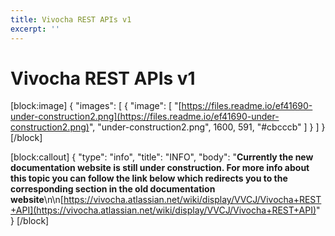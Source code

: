 ```yaml
---
title: Vivocha REST APIs v1
excerpt: ''
---
```


# Vivocha REST APIs v1

\[block:image\] { "images": \[ { "image": \[ "[https://files.readme.io/ef41690-under-construction2.png](https://files.readme.io/ef41690-under-construction2.png)", "under-construction2.png", 1600, 591, "\#cbcccb" \] } \] } \[/block\]

\[block:callout\] { "type": "info", "title": "INFO", "body": "**Currently the new documentation website is still under construction. For more info about this topic you can follow the link below which redirects you to the corresponding section in the old documentation website**\n\n[https://vivocha.atlassian.net/wiki/display/VVCJ/Vivocha+REST+API](https://vivocha.atlassian.net/wiki/display/VVCJ/Vivocha+REST+API)" } \[/block\]

